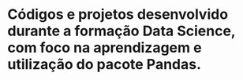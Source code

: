 # Códigos e projetos desenvolvido durante a formação Data Science, com foco na aprendizagem e utilização do pacote Pandas. 
